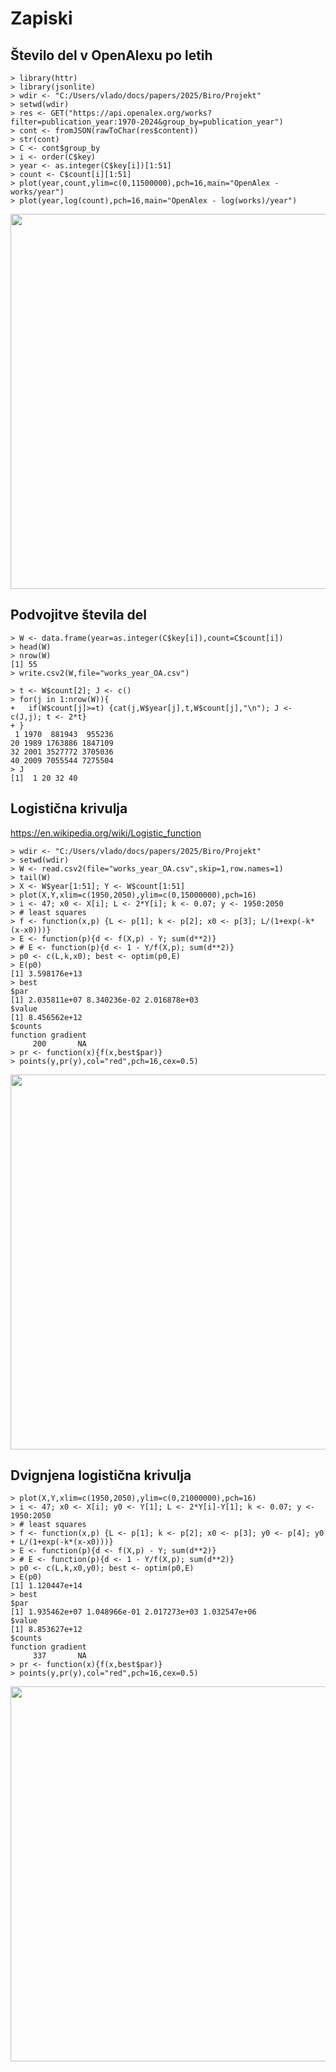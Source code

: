 # Zapiski

## Število del v OpenAlexu po letih
```
> library(httr)
> library(jsonlite)
> wdir <- "C:/Users/vlado/docs/papers/2025/Biro/Projekt"
> setwd(wdir)
> res <- GET("https://api.openalex.org/works?filter=publication_year:1970-2024&group_by=publication_year")
> cont <- fromJSON(rawToChar(res$content))
> str(cont)
> C <- cont$group_by
> i <- order(C$key)
> year <- as.integer(C$key[i])[1:51]
> count <- C$count[i][1:51]
> plot(year,count,ylim=c(0,11500000),pch=16,main="OpenAlex - works/year")
> plot(year,log(count),pch=16,main="OpenAlex - log(works)/year")
```

<img src="https://github.com/user-attachments/assets/2aa8b9aa-e4f4-4a55-b24e-a55c448c9cb8" width="600" />

## Podvojitve števila del

```
> W <- data.frame(year=as.integer(C$key[i]),count=C$count[i])
> head(W)
> nrow(W)
[1] 55
> write.csv2(W,file="works_year_OA.csv")

> t <- W$count[2]; J <- c()
> for(j in 1:nrow(W)){
+   if(W$count[j]>=t) {cat(j,W$year[j],t,W$count[j],"\n"); J <- c(J,j); t <- 2*t}
+ } 
 1 1970  881943  955236 
20 1989 1763886 1847109 
32 2001 3527772 3705036 
40 2009 7055544 7275504 
> J
[1]  1 20 32 40
```

## Logistična krivulja

https://en.wikipedia.org/wiki/Logistic_function

```
> wdir <- "C:/Users/vlado/docs/papers/2025/Biro/Projekt"
> setwd(wdir)
> W <- read.csv2(file="works_year_OA.csv",skip=1,row.names=1)
> tail(W)
> X <- W$year[1:51]; Y <- W$count[1:51]
> plot(X,Y,xlim=c(1950,2050),ylim=c(0,15000000),pch=16)
> i <- 47; x0 <- X[i]; L <- 2*Y[i]; k <- 0.07; y <- 1950:2050 
> # least squares
> f <- function(x,p) {L <- p[1]; k <- p[2]; x0 <- p[3]; L/(1+exp(-k*(x-x0)))}
> E <- function(p){d <- f(X,p) - Y; sum(d**2)}
> # E <- function(p){d <- 1 - Y/f(X,p); sum(d**2)}
> p0 <- c(L,k,x0); best <- optim(p0,E)
> E(p0)
[1] 3.598176e+13
> best
$par
[1] 2.035811e+07 8.340236e-02 2.016878e+03
$value
[1] 8.456562e+12
$counts
function gradient 
     200       NA 
> pr <- function(x){f(x,best$par)}
> points(y,pr(y),col="red",pch=16,cex=0.5)
```
<img src="https://github.com/user-attachments/assets/8d0e61f8-889a-4741-8dd7-ec7896ee367c" width="600" />

## Dvignjena logistična krivulja

```
> plot(X,Y,xlim=c(1950,2050),ylim=c(0,21000000),pch=16)
> i <- 47; x0 <- X[i]; y0 <- Y[1]; L <- 2*Y[i]-Y[1]; k <- 0.07; y <- 1950:2050 
> # least squares
> f <- function(x,p) {L <- p[1]; k <- p[2]; x0 <- p[3]; y0 <- p[4]; y0 + L/(1+exp(-k*(x-x0)))}
> E <- function(p){d <- f(X,p) - Y; sum(d**2)}
> # E <- function(p){d <- 1 - Y/f(X,p); sum(d**2)}
> p0 <- c(L,k,x0,y0); best <- optim(p0,E)
> E(p0)
[1] 1.120447e+14
> best
$par
[1] 1.935462e+07 1.048966e-01 2.017273e+03 1.032547e+06
$value
[1] 8.853627e+12
$counts
function gradient 
     337       NA 
> pr <- function(x){f(x,best$par)}
> points(y,pr(y),col="red",pch=16,cex=0.5)
```
<img src="https://github.com/user-attachments/assets/f87aab94-ccf9-4308-a1d5-2b9497f976b6" width="600" />


